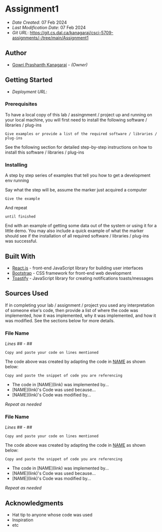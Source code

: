 # Assignment1

* *Date Created*: 07 Feb 2024
* *Last Modification Date*: 07 Feb 2024
* *Git URL*: <https://git.cs.dal.ca/kanagaraj/csci-5709-assignments/-/tree/main/Assignment1>

## Author

* [Gowri Prashanth Kanagaraj](gw351441@dal.ca) - *(Owner)*

## Getting Started

* *Deployment URL*: 

### Prerequisites

To have a local copy of this lab / assingnment / project up and running on your local machine, you will first need to install the following software / libraries / plug-ins

```
Give examples or provide a list of the required software / libraries / plug-ins

```

See the following section for detailed step-by-step instructions on how to install this software / libraries / plug-ins


### Installing

A step by step series of examples that tell you how to get a development env running

Say what the step will be, assume the marker just acquired a computer

```
Give the example
```

And repeat

```
until finished
```
End with an example of getting some data out of the system or using it for a little demo. You may also include a quick example of what the marker should see if the installation of all required software / libraries / plug-ins was successful.

## Built With

* [React.js](https://react.dev/) - front-end JavaScript library for building user interfaces
* [Bootstrap](https://www.npmjs.com/package/react-bootstrap) - CSS framework for front-end web development
* [Toastify](https://www.npmjs.com/package/react-toastify) - JavaScript library for creating notifications toasts/messages


## Sources Used

If in completing your lab / assignment / project you used any interpretation of someone else's code, then provide a list of where the code was implemented, how it was implemented, why it was implemented, and how it was modified. See the sections below for more details.


### File Name

*Lines ## - ##*

```
Copy and paste your code on lines mentioned 

```

The code above was created by adapting the code in [NAME](link) as shown below: 

```
Copy and paste the snippet of code you are referencing

```

- <!---How---> The code in [NAME](link) was implemented by...
- <!---Why---> [NAME](link)'s Code was used because...
- <!---How---> [NAME](link)'s Code was modified by...

*Repeat as needed*


### File Name

*Lines ## - ##*

```
Copy and paste your code on lines mentioned 

```

The code above was created by adapting the code in [NAME](link) as shown below: 

```
Copy and paste the snippet of code you are referencing

```

- <!---How---> The code in [NAME](link) was implemented by...
- <!---Why---> [NAME](link)'s Code was used because...
- <!---How---> [NAME](link)'s Code was modified by...

*Repeat as needed*


## Acknowledgments

* Hat tip to anyone whose code was used
* Inspiration
* etc
